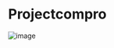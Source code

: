 # Projectcompro
![image](https://user-images.githubusercontent.com/120166367/225426976-5fab94a4-d963-40cc-a5da-df19bcfab284.png)
